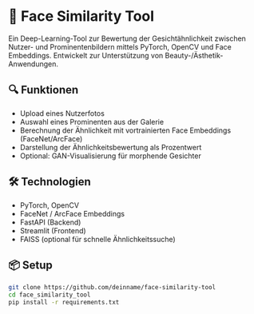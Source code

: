 # 🧠 Face Similarity Tool

Ein Deep-Learning-Tool zur Bewertung der Gesichtähnlichkeit zwischen Nutzer- und Prominentenbildern mittels PyTorch, OpenCV und Face Embeddings. Entwickelt zur Unterstützung von Beauty-/Ästhetik-Anwendungen.

## 🔍 Funktionen
- Upload eines Nutzerfotos
- Auswahl eines Prominenten aus der Galerie
- Berechnung der Ähnlichkeit mit vortrainierten Face Embeddings (FaceNet/ArcFace)
- Darstellung der Ähnlichkeitsbewertung als Prozentwert
- Optional: GAN-Visualisierung für morphende Gesichter

## 🛠 Technologien
- PyTorch, OpenCV
- FaceNet / ArcFace Embeddings
- FastAPI (Backend)
- Streamlit (Frontend)
- FAISS (optional für schnelle Ähnlichkeitssuche)

## 📦 Setup
```bash
git clone https://github.com/deinname/face-similarity-tool
cd face_similarity_tool
pip install -r requirements.txt
